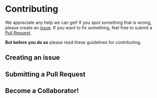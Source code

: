 Contributing
============

We appreciate any help we can get!
If you spot something that is wrong, please create an [issue](https://github.com/ToothlessGear/node-gcm/issues/new).
If you want to fix something, feel free to submit a [Pull Request](https://github.com/ToothlessGear/node-gcm/compare).

**But before you do so** please read these guidelines for contributing.

Creating an issue
-----------------

Submitting a Pull Request
-------------------------

Become a Collaborator!
----------------------
